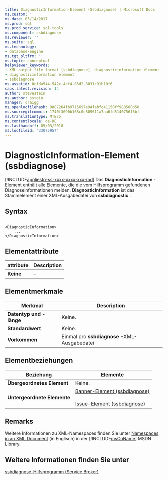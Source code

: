 ```yaml
---
title: DiagnosticInformation-Element (Ssbdiagnose) | Microsoft Docs
ms.custom: ''
ms.date: 03/14/2017
ms.prod: sql
ms.prod_service: sql-tools
ms.component: ssbdiagnose
ms.reviewer: ''
ms.suite: sql
ms.technology:
- database-engine
ms.tgt_pltfrm: ''
ms.topic: conceptual
helpviewer_keywords:
- XML output file format [ssbdiagnose], diagnosticinformation element
- diagnosticinformation element
- ssbdiagnose
ms.assetid: 0cfda544-542c-4cf4-86d2-8031c91b10f6
caps.latest.revision: 14
author: stevestein
ms.author: sstein
manager: craigg
ms.openlocfilehash: 9887264fb9715697e94fabfc41150ff988580b50
ms.sourcegitcommit: 1740f3090b168c0e809611a7aa6fd514075616bf
ms.translationtype: MTE75
ms.contentlocale: de-DE
ms.lasthandoff: 05/03/2018
ms.locfileid: "33075957"
---
```

# <a name="diagnosticinformation-element-ssbdiagnose"></a>DiagnosticInformation-Element (ssbdiagnose)
[!INCLUDE[appliesto-ss-xxxx-xxxx-xxx-md](../../includes/appliesto-ss-xxxx-xxxx-xxx-md.md)]
  Das **DiagnosticInformation** -Element enthält alle Elemente, die die vom Hilfsprogramm gefundenen Diagnoseinformationen melden. **DiagnosticInformation** ist das Stammelement einer XML-Ausgabedatei von **ssbdiagnostic** .  
  
## <a name="syntax"></a>Syntax  
  
```  
  
<DiagnosticInformation>   
    ...   
</DiagnosticInformation>  
```  
  
## <a name="element-attributes"></a>Elementattribute  
  
|attribute|Description|  
|---------------|-----------------|  
|**Keine**|–|  
  
## <a name="element-characteristics"></a>Elementmerkmale  
  
|Merkmal|Description|  
|--------------------|-----------------|  
|**Datentyp und -länge**|Keine.|  
|**Standardwert**|Keine.|  
|**Vorkommen**|Einmal pro **ssbdiagnose** -XML-Ausgabedatei|  
  
## <a name="element-relationships"></a>Elementbeziehungen  
  
|Beziehung|Elemente|  
|------------------|--------------|  
|**Übergeordnetes Element**|Keine.|  
|**Untergeordnete Elemente**|[Banner-Element &#40;ssbdiagnose&#41;](../../tools/ssbdiagnose/banner-element-ssbdiagnose.md)<br /><br /> [Issue-Element &#40;ssbdiagnose&#41;](../../tools/ssbdiagnose/issue-element-ssbdiagnose.md)|  
  
## <a name="remarks"></a>Remarks  
 Weitere Informationen zu XML-Namespaces finden Sie unter [Namespaces in an XML Document](http://go.microsoft.com/fwlink/?LinkId=7341) (in Englisch) in der [!INCLUDE[msCoName](../../includes/msconame-md.md)] MSDN Library.  
  
## <a name="see-also"></a>Weitere Informationen finden Sie unter  
 [ssbdiagnose-Hilfsprogramm &#40;Service Broker&#41;](../../tools/ssbdiagnose/ssbdiagnose-utility-service-broker.md)  
  
  
